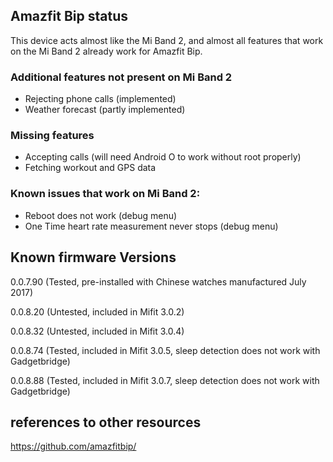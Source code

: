 ## Amazfit Bip status

This device acts almost like the Mi Band 2, and almost all features that work on the Mi Band 2 already work for Amazfit Bip. 

### Additional features not present on Mi Band 2

* Rejecting phone calls (implemented)
* Weather forecast (partly implemented)

### Missing features

* Accepting calls (will need Android O to work without root properly)
* Fetching workout and GPS data

### Known issues that work on Mi Band 2:

* Reboot does not work (debug menu)
* One Time heart rate measurement never stops (debug menu)

## Known firmware Versions

0.0.7.90 (Tested, pre-installed with Chinese watches manufactured July 2017)

0.0.8.20 (Untested, included in Mifit 3.0.2)

0.0.8.32 (Untested, included in Mifit 3.0.4)

0.0.8.74 (Tested, included in Mifit 3.0.5, sleep detection does not work with Gadgetbridge)

0.0.8.88 (Tested, included in Mifit 3.0.7, sleep detection does not work with Gadgetbridge)

## references to other resources
https://github.com/amazfitbip/
